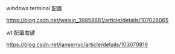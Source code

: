windows terminal 配置

https://blog.csdn.net/weixin_39858881/article/details/107026065

wt 配置右键

https://blog.csdn.net/iamjerryc/article/details/103070816